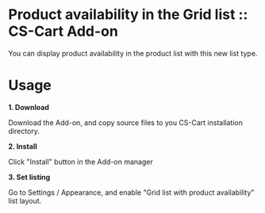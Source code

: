 Product availability in the Grid list :: CS-Cart Add-on
=================================

You can display product availability in the product list with this new list type.

Usage
=========

**1. Download**

Download the Add-on, and copy source files to you CS-Cart installation directory.

**2. Install**

Click "Install" button in the Add-on manager

**3. Set listing**

Go to Settings / Appearance, and enable "Grid list with product availability" list layout. 
